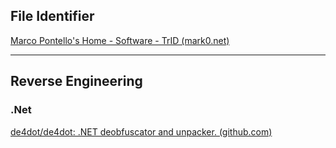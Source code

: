 ## File Identifier
[Marco Pontello's Home - Software - TrID (mark0.net)](https://mark0.net/soft-trid-e.html)

***

## Reverse Engineering
### .Net
[de4dot/de4dot: .NET deobfuscator and unpacker. (github.com)](https://github.com/de4dot/de4dot)
